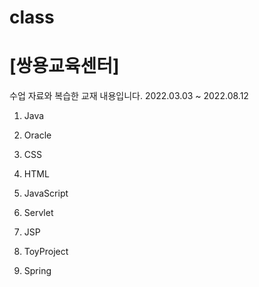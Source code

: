 # class

[쌍용교육센터] 
=============
수업 자료와 복습한 교재 내용입니다.
2022.03.03 ~ 2022.08.12

1. Java

2. Oracle

3. CSS

4. HTML

5. JavaScript

6. Servlet

7. JSP

8. ToyProject

9. Spring
